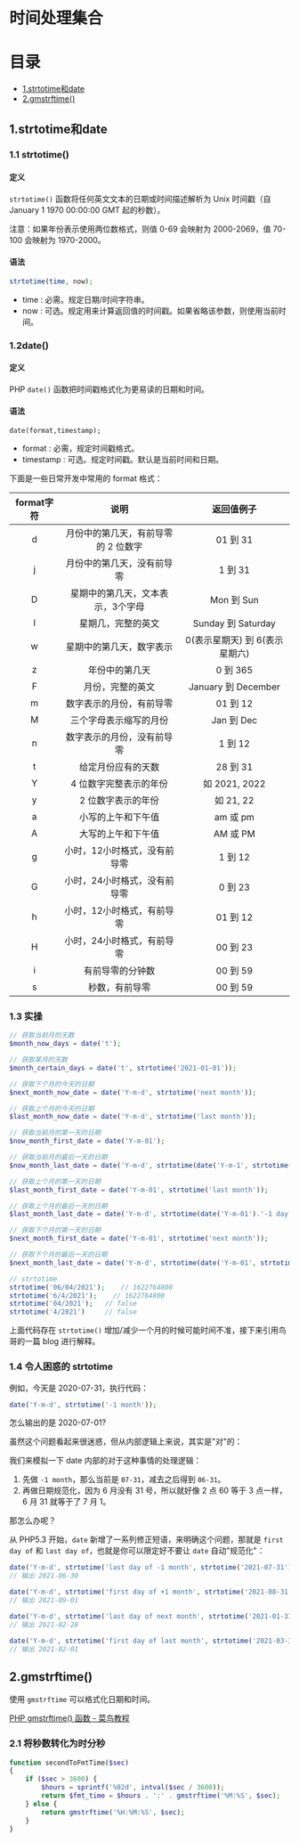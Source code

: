 # 时间处理集合

# 目录
- [1.strtotime和date](#1strtotime和date)
- [2.gmstrftime()](#2gmstrftime())

## 1.strtotime和date

### 1.1 strtotime()

#### 定义
`strtotime()` 函数将任何英文文本的日期或时间描述解析为 Unix 时间戳（自 January 1 1970 00:00:00 GMT 起的秒数）。

注意：如果年份表示使用两位数格式，则值 0-69 会映射为 2000-2069，值 70-100 会映射为 1970-2000。

#### 语法
```php
strtotime(time, now);
```

+ time : 必需。规定日期/时间字符串。
+ now : 可选。规定用来计算返回值的时间戳。如果省略该参数，则使用当前时间。

### 1.2date()

#### 定义
PHP `date()` 函数把时间戳格式化为更易读的日期和时间。

#### 语法
```
date(format,timestamp);
```

+ format : 必需，规定时间戳格式。
+ timestamp : 可选。规定时间戳。默认是当前时间和日期。

下面是一些日常开发中常用的 format 格式：

| format字符 | 说明 | 返回值例子 |
| :-------: | :--: | :-------: |
| d | 月份中的第几天，有前导零的 2 位数字 | 01 到 31 |
| j | 月份中的第几天，没有前导零 | 1 到 31 |
| D | 星期中的第几天，文本表示，3个字母 | Mon 到 Sun |
| l | 星期几，完整的英文 | Sunday 到 Saturday |
| w | 星期中的第几天，数字表示 | 0(表示星期天) 到 6(表示星期六) |
| z | 年份中的第几天 | 0 到 365 |
| F | 月份，完整的英文 | January 到 December |
| m | 数字表示的月份，有前导零 | 01 到 12 |
| M | 三个字母表示缩写的月份 | Jan 到 Dec |
| n | 数字表示的月份，没有前导零 | 1 到 12 |
| t | 给定月份应有的天数 | 28 到 31 |
| Y | 4 位数字完整表示的年份 | 如 2021, 2022 |
| y | 2 位数字表示的年份 | 如 21, 22 |
| a | 小写的上午和下午值 | am 或 pm |
| A | 大写的上午和下午值 | AM 或 PM |
| g | 小时，12小时格式，没有前导零 | 1 到 12 |
| G | 小时，24小时格式，没有前导零 | 0 到 23 |
| h | 小时，12小时格式，有前导零 | 01 到 12 |
| H | 小时，24小时格式，有前导零 | 00 到 23 |
| i | 有前导零的分钟数 | 00 到 59 |
| s | 秒数，有前导零 | 00 到 59 |

### 1.3 实操

```php
// 获取当前月的天数
$month_now_days = date('t');

// 获取某月的天数
$month_certain_days = date('t', strtotime('2021-01-01'));

// 获取下个月的今天的日期
$next_month_now_date = date('Y-m-d', strtotime('next month'));

// 获取上个月的今天的日期
$last_month_now_date = date('Y-m-d', strtotime('last month'));

// 获取当前月的第一天的日期
$now_month_first_date = date('Y-m-01');

// 获取当前月的最后一天的日期
$now_month_last_date = date('Y-m-d', strtotime(date('Y-m-1', strtotime('next month')).'-1 day'));

// 获取上个月的第一天的日期
$last_month_first_date = date('Y-m-01', strtotime('last month'));

// 获取上个月的最后一天的日期
$last_month_last_date = date('Y-m-d', strtotime(date('Y-m-01').'-1 day'));

// 获取下个月的第一天的日期
$next_month_first_date = date('Y-m-01', strtotime('next month'));

// 获取下个月的最后一天的日期
$next_month_last_date = date('Y-m-d', strtotime(date('Y-m-01', strtotime('next month')).'+1 month -1 day'));

// strtotime
strtotime('06/04/2021');    // 1622764800
strtotime('6/4/2021');    // 1622764800
strtotime('04/2021');   // false
strtotime('4/2021')     // false
```

上面代码存在 `strtotime()` 增加/减少一个月的时候可能时间不准，接下来引用鸟哥的一篇 blog 进行解释。

### 1.4 令人困惑的 strtotime

例如，今天是 2020-07-31，执行代码：

```php
date('Y-m-d', strtotime('-1 month'));
```

怎么输出的是 2020-07-01?

虽然这个问题看起来很迷惑，但从内部逻辑上来说，其实是"对"的：

我们来模拟一下 date 内部的对于这种事情的处理逻辑：

1. 先做 `-1 month`，那么当前是 `07-31`，减去之后得到 `06-31`。
2. 再做日期规范化，因为 6 月没有 31 号，所以就好像 2 点 60 等于 3 点一样，6 月 31 就等于了 7 月 1。

那怎么办呢？

从 PHP5.3 开始，`date` 新增了一系列修正短语，来明确这个问题，那就是 `first day of` 和 `last day of`，也就是你可以限定好不要让 `date` 自动"规范化"：

```php
date('Y-m-d', strtotime('last day of -1 month', strtotime('2021-07-31')));
// 输出 2021-06-30

date('Y-m-d', strtotime('first day of +1 month', strtotime('2021-08-31')));
// 输出 2021-09-01

date('Y-m-d', strtotime('last day of next month', strtotime('2021-01-31')));
// 输出 2021-02-28

date('Y-m-d', strtotime('first day of last month', strtotime('2021-03-31')));
// 输出 2021-02-01
```

## 2.gmstrftime()

使用 `gmstrftime` 可以格式化日期和时间。

[PHP gmstrftime() 函数 - 菜鸟教程](https://www.runoob.com/php/func-date-gmstrftime.html)

### 2.1 将秒数转化为时分秒

```php
function secondToFmtTime($sec)
{
    if ($sec > 3600) {
        $hours = sprintf('%02d', intval($sec / 3600));
        return $fmt_time = $hours . ':' . gmstrftime('%M:%S', $sec);
    } else {
        return gmstrftime('%H:%M:%S', $sec);
    }
}
```